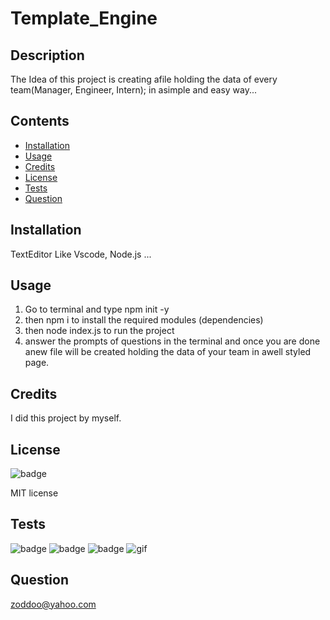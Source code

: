 # Template_Engine

## Description

The Idea of this project is creating afile holding the data of every team(Manager, Engineer, Intern); in asimple and easy way...

## Contents

* [Installation](#installation)
* [Usage](#usage)
* [Credits](#credits)
* [License](#license)
* [Tests](#tests)
* [Question](#question)
                 
## Installation

TextEditor Like Vscode, Node.js ...
                
## Usage
 1. Go to terminal and type npm init -y
 1. then npm i to install the required modules (dependencies)
 1. then node index.js to run the project
 1. answer the prompts of questions in the terminal and once you are done anew file will be created holding the data of your team in awell styled page.

## Credits
 
I did this project by myself.

## License
![badge](https://img.shields.io/badge/Moddoo-ahmed-teal)

MIT license 
                
## Tests

![badge](https://img.shields.io/badge/License-ahmed-yellowgreen)
![badge](https://img.shields.io/badge/dependencies-upto_date-hotpink)
![badge](https://img.shields.io/badge/Version-v1.0.0-blue)
![gif](${ans.tests})
                
## Question

zoddoo@yahoo.com